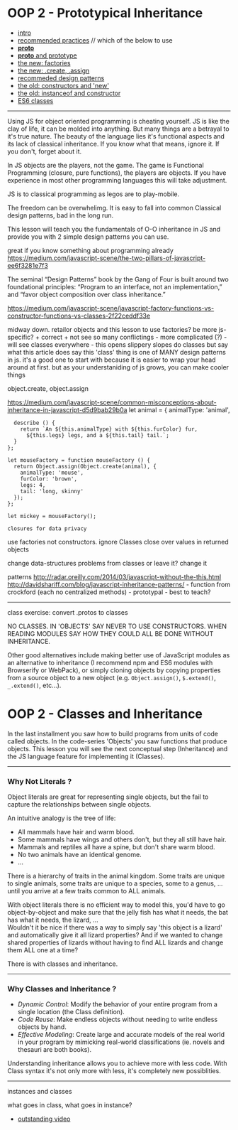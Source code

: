 # OOP 2 - Prototypical Inheritance

* [intro]()
* [recommended practices]() // which of the below to use
* [__proto__]()
* [__proto__ and prototype]()
* [the new: factories]()
* [the new: .create, .assign]()
* [recommeded design patterns]()
* [the old: constructors and 'new']()
* [the old: instanceof and constructor]()
* [ES6 classes]()

____________
Using JS for object oriented programming is cheating yourself.  JS is like the clay of life, it can be molded into anything.  But many things are a betrayal to it's true nature.  The beauty of the language lies it's functional aspects and its lack of classical inheritance.  If you know what that means, ignore it.  If you don't, forget about it.

In JS objects are the players, not the game.   The game is Functional Programming (closure, pure functions), the players are objects. If you have experience in most other programming languages this will take adjustment.  

JS is to classical programming as legos are to play-mobile.

The freedom can be overwhelimg.  It is easy to fall into common Classical design patterns, bad in the long run.  

This lesson will teach you the fundamentals of O-O inheritance in JS and provide you with 2 simple design patterns you can use.

great if you know something about programming already
	https://medium.com/javascript-scene/the-two-pillars-of-javascript-ee6f3281e7f3

The seminal “Design Patterns” book by the Gang of Four is built around two foundational principles:
“Program to an interface, not an implementation,” and “favor object composition over class inheritance.”


https://medium.com/javascript-scene/javascript-factory-functions-vs-constructor-functions-vs-classes-2f22ceddf33e

midway down.  retailor objects and this lesson to use factories? be more js-specific?
	+ correct
	+ not see so many conflictings
	- more complicated (?)
	- will see classes everywhere
	- this opens slippery slopes
do classes but say what this article does
say this 'class' thing is one of MANY design patterns in js.  it's a good one to start with because it is easier to wrap your head around at first.  but as your understaniding of js grows, you can make cooler things

object.create, object.assign

https://medium.com/javascript-scene/common-misconceptions-about-inheritance-in-javascript-d5d9bab29b0a
	let animal = {
	  animalType: 'animal',
	 
	  describe () {
	    return `An ${this.animalType} with ${this.furColor} fur, 
	      ${this.legs} legs, and a ${this.tail} tail.`;
	  }
	};
	 
	let mouseFactory = function mouseFactory () {
	  return Object.assign(Object.create(animal), {
	    animalType: 'mouse',
	    furColor: 'brown',
	    legs: 4,
	    tail: 'long, skinny'
	  });
	};

	let mickey = mouseFactory();

	closures for data privacy


use factories not constructors.  ignore Classes
	close over values in returned objects


change data-structures problems from classes
	or leave it? 
	change it

patterns
	http://radar.oreilly.com/2014/03/javascript-without-the-this.html
	http://davidshariff.com/blog/javascript-inheritance-patterns/ 
		- function from crockford (each no centralized methods)
		- prototypal - best to teach?


___________________



class exercise:  convert .protos to classes

NO CLASSES.  IN 'OBJECTS' SAY NEVER TO USE CONSTRUCTORS.  WHEN READING MODULES SAY HOW THEY COULD ALL BE DONE WITHOUT INHERITANCE.



Other good alternatives include making better use of JavaScript modules as an alternative to inheritance (I recommend npm and ES6 modules with Browserify or WebPack), or simply cloning objects by copying properties from a source object to a new object (e.g. `Object.assign()`, `$.extend()`, `_.extend()`, etc…).




# OOP 2 - Classes and Inheritance
In the last installment you saw how to build programs from units of code called objects.  In the code-series 'Objects' you saw functions that produce objects.  This lesson you will see the next conceptual step (Inheritance) and the JS language feature for implementing it (Classes).
___
### Why Not Literals ?
Object literals are great for representing single objects, but the fail to capture the relationships between single objects.

An intuitive analogy is the tree of life:
* All mammals have hair and warm blood.
* Some mammals have wings and others don't, but they all still have hair.
* Mammals and reptiles all have a spine, but don't share warm blood.
* No two animals have an identical genome.
* ...

There is a hierarchy of traits in the animal kingdom.  Some traits are unique to single animals, some traits are unique to a species, some to a genus, ... until you arrive at a few traits common to ALL animals.

With object literals there is no efficient way to model this, you'd have to go object-by-object and make sure that the jelly fish has what it needs, the bat has what it needs, the lizard, ...  
Wouldn't it be nice if there was a way to simply say 'this object is a lizard' and automatically give it all lizard properties? And if we wanted to change shared properties of lizards without having to find ALL lizards and change them ALL one at a time?

There is with classes and inheritance.
___
### Why Classes and Inheritance ?
* _Dynamic Control_: Modify the behavior of your entire program from a single location (the Class definition).
* _Code Reuse_: Make endless objects without needing to write endless objects by hand.
* _Effective Modeling_: Create large and accurate models of the real world in your program by mimicking real-world classifications (ie. novels and thesauri are both books).

Understanding inheritance allows you to achieve more with less code. With Class syntax it's not only more with less, it's completely new possiblities.  
___
  
instances and classes  
  
what goes in class, what goes in instance?

* [outstanding video](https://www.youtube.com/watch?v=SS-9y0H3Si8)


